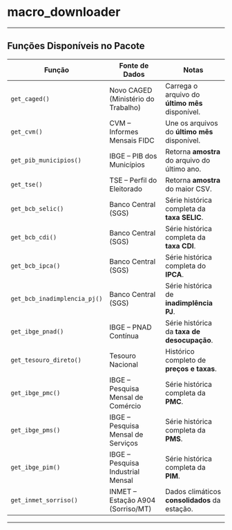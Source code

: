 # macro\_downloader


---
## Funções Disponíveis no Pacote

| Função                       | Fonte de Dados                      | Notas                                           |
| ---------------------------- | ----------------------------------- | ----------------------------------------------- |
| `get_caged()`                | Novo CAGED (Ministério do Trabalho) | Carrega o arquivo do **último mês** disponível. |
| `get_cvm()`                  | CVM – Informes Mensais FIDC         | Une os arquivos do **último mês** disponível.   |
| `get_pib_municipios()`       | IBGE – PIB dos Municípios           | Retorna **amostra** do arquivo do último ano.   |
| `get_tse()`                  | TSE – Perfil do Eleitorado          | Retorna **amostra** do maior CSV.               |
| `get_bcb_selic()`            | Banco Central (SGS)                 | Série histórica completa da **taxa SELIC**.     |
| `get_bcb_cdi()`              | Banco Central (SGS)                 | Série histórica completa da **taxa CDI**.       |
| `get_bcb_ipca()`             | Banco Central (SGS)                 | Série histórica completa do **IPCA**.           |
| `get_bcb_inadimplencia_pj()` | Banco Central (SGS)                 | Série histórica de **inadimplência PJ**.        |
| `get_ibge_pnad()`            | IBGE – PNAD Contínua                | Série histórica da **taxa de desocupação**.     |
| `get_tesouro_direto()`       | Tesouro Nacional                    | Histórico completo de **preços e taxas**.       |
| `get_ibge_pmc()`             | IBGE – Pesquisa Mensal de Comércio  | Série histórica completa da **PMC**.            |
| `get_ibge_pms()`             | IBGE – Pesquisa Mensal de Serviços  | Série histórica completa da **PMS**.            |
| `get_ibge_pim()`             | IBGE – Pesquisa Industrial Mensal   | Série histórica completa da **PIM**.            |
| `get_inmet_sorriso()`        | INMET – Estação A904 (Sorriso/MT)   | Dados climáticos **consolidados** da estação.   |

---


